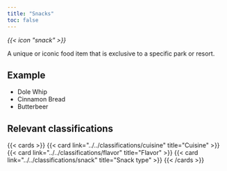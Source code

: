 ```yaml
---
title: "Snacks"
toc: false
---
```


<i class="bigIcon">{{< icon "snack" >}}</i>

A unique or iconic food item that is exclusive to a specific park or resort.

## Example
* Dole Whip
* Cinnamon Bread
* Butterbeer

## Relevant classifications

{{< cards  >}}
  {{< card link="../../classifications/cuisine" title="Cuisine" >}}
  {{< card link="../../classifications/flavor" title="Flavor" >}}
  {{< card link="../../classifications/snack" title="Snack type" >}}
{{< /cards >}}